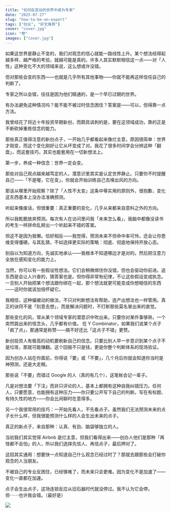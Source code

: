 ```yaml
---
title: "如何在变动的世界中成为专家"
date: "2025-07-27"
slug: "how-to-be-an-expert"
tags: ["创业", "好文推荐"]
cover: "cover.jpg"
icon: "😎"
images: ["cover.jpg"]
---
```

如果这世界是静止不变的，我们对观念的信心就能一路线性上升。某个想法经得起越多样、越严格的考验，就越可能是真的。许多人其实默默相信这一点——对「人性」这种变化不大的领域来说，这么想或许没错。



但对那些会变的东西——也就是几乎所有其他事物——你就不能再这样信任自己的判断了。



专家之所以会错，往往是因为他们精通的，是一个早已过期的世界。



有办法避免这种情况吗？能不能不被过时信念困住？答案是——可以，但得靠一点方法。



我曾经花了将近十年投资早期新创，而颇具讽刺的是，要在这领域成功，靠的正是不断砍掉重练信念的能力。



那些真正值得注意的新创点子，一开始几乎都看起来像烂主意，原因很简单：世界才刚变，而这个变化刚好让它从坏变成了对。我花了很多时间学会分辨这种「翻盘」，而这套技巧，其实也能套用在一切新想法上。



第一步，养成一种信念：世界一定会变。



那些对自己观点越来越笃定的人，潜意识里其实是认定世界静止。只要你不时提醒自己——「不是喔，它在变」，你就会开始训练自己去嗅出风的方向。



那该从哪里开始观察？除了「人性不太变」这条中等实用的原则外，很抱歉，变化这东西基本上没办法准确预测。



听起来像废话，但很重要：真正重要的变化，几乎从来都来自意料之外的方向。



所以我乾脆放弃预测。每次有人在访问里问我「未来怎么看」，我脑中都像没读书的考生一样拼命乱掰出一个听起来不错的答案。



但这不是因为我懒。恰好相反——我觉得，预测未来不但命中率可怜，还会让你思维变得僵硬。与其乱猜，不如选择更实际的策略：彻底、彻底地保持开放心态。



别自以为知道方向，先诚实地承认——我根本不知道哪边才是对的。然后把注意力全放在感知变化的能力上。



当然，你可以有一些假设性想法。它们会稍微绑住你没错，但也会驱动你前进。追东西是会让人兴奋的，猜答案也是。但你得非常有纪律，不让这些假设变成执念。
一旦别人开始把某个想法跟你绑在一起，那个想法就更可能变成你想相信的东西——这时你就该加倍怀疑它。



我相信，这种偏被动的做法，不只对判断想法有帮助，连产出想法也一样管用。真正的诀窍不是「刻意去想」，而是解决问题时，不打断那些莫名冒出来的直觉。



那些变化的风，常从某个领域专家的潜意识中吹出来。只要你对某件事够熟，一个突然跳出来的怪念头，几乎都有价值。
在 Y Combinator，如果我们说某个点子「疯了点」，那通常是称赞——搞不好还比「这点子不错」更赞。



新创投资人有极高的动机要刷新自己的信念。只要比别人早一步意识到某个点子不是垃圾，那就可能赚翻。这个回报不只是钱，更是你整个判断体系的现场验证。



因为创办人站在你面前，你得说「要」或「不要」，几个月后你就会知道你当时是神预测，还是大走眼。



那些说「不要」而错过 Google 的人（真的有几个），这笔帐会记一辈子。



凡是对想法要「下注」而非只评论的人，基本上都拥有这种自我纠错压力。任何人，只要愿意，也能拥有这种压力——你只要公开写下自己的判断。写在有标题、有持久性的地方——你会比闲聊时在意得多。



另一个我很常用的技巧：一开始先看人，不先看点子。虽然我们无法预测未来的点子长什么样，但我很能预测什么样的人会生出未来的点子。



真正的新点子，来自那种：认真、有劲、脑袋够独立的人。



当初我们其实觉得 Airbnb 是烂主意，但我们看得出来——创办人他们是那种「再怪都不会怕」的人，所以我们选择先信人、再信点子，最后押对了。



这招其实通用：想要快一点知道自己什么观念已经过时了？那就去跟那些会打破你观念的人当朋友。



不被自己的专业反困住，已经够难了，而未来只会更难。因为变化不是加速了——变化一直都在加速。



点子会生出点子，这场连锁反应从旧石器时代就没停过。我不认为它会停。
但⋯⋯也许我会错。（最好是）




![](https://prod-files-secure.s3.us-west-2.amazonaws.com/112d0858-5090-4d34-a606-b75eb8d65fd2/46476355-9cf3-4e99-9b7a-3531bc426380/1000202064.png?X-Amz-Algorithm=AWS4-HMAC-SHA256&X-Amz-Content-Sha256=UNSIGNED-PAYLOAD&X-Amz-Credential=ASIAZI2LB46623RJ4AFZ%2F20251010%2Fus-west-2%2Fs3%2Faws4_request&X-Amz-Date=20251010T084123Z&X-Amz-Expires=3600&X-Amz-Security-Token=IQoJb3JpZ2luX2VjEFAaCXVzLXdlc3QtMiJHMEUCIQCwdHD2ZyONLWf6auUGyzUskn6aWnIv9TuLuLgd5TJJxAIgRl5dfFiFvEF4P%2B5w9Fd%2FEPfhDfuLh%2Fq6UvW3EglJqr8qiAQI6f%2F%2F%2F%2F%2F%2F%2F%2F%2F%2FARAAGgw2Mzc0MjMxODM4MDUiDEXfUc94bZU%2FvM1yeSrcA29jiLwYWU1HDVcwAfcpujMWTYPsdVYut8Jz%2BOy4Dw0PTU0feeltkW69yi82xq2d5zMZHvdtYx5jFdh9JhWvlrUn7Bdslz9NYKfIQQeHAhEuZP3DkhuR9IeaiYq6pgCBaU%2BIO8C5TulXNpmKy6oclHqohQp44nBMdlgck8roeIvr8nCfTJybZtuOqdXmVwGftqVyxLqDwa%2FoV2ZZ3u1mJT6hNNIswIOpXRBiRPGoZNk95kjYiIWihgQNJh4wptErFeK2fgpQxoyAF1QXIyqi9m8RbQ61BBpOVEzkZOq8Fsr7OlQocy3vjJ53IDwn7V8RPOCtXKWfpmweeXod0kyCuTwZ1ODv94lrgZXLJdc%2Fe59dzp3xd5tJTWphf%2BdObjFc0aBIV%2BaXlwNj2QdnYiymvI3HiBF6YXcz6eR6YXFa5w0MA%2Fa79hubgkrvMjF2tYOfa5WbuZi9BlAMG1qot1My1gg%2BRXcgeWoJaYknRsYih6WRP8K7o5q6ZNOBzH7BRXQJTBl%2BW0uPZpUIACNMPsrMBBEhc7Wu%2Bu7bVLBLCPhXlfae3dXj84F1HCehlg%2BdfedUGPKnZSra3b5WwuuwCR1gWpgJm0yoqVqqpwLAARWFfjN43JMyBPyPbMc2xDqjMKP9oscGOqUBBMdheF7l%2F77mm%2BaD1fppr3XfpihHu6yW20VCtAOHYGQXAtQtfZMcl30vmSca%2FIHjPaLAwZPrNzPFratgB%2B8AeZm6vSs3c110KlNDgnhJU4RyqcQK0k7DwoU33kzW7m3BpN4Duupj%2B3n0gWBj1%2BRLp%2BSMt9UZmpLsbE81wz95iFJcMy5BnUo%2F9ZsWr9poQ%2F4SQnRbdGdk%2Bw4IUofvdN8MamjuLha%2B&X-Amz-Signature=7d44a8f75ee13208c55d289dd87d6d24a03bde57e7f60133548477cbae20168d&X-Amz-SignedHeaders=host&x-amz-checksum-mode=ENABLED&x-id=GetObject)

